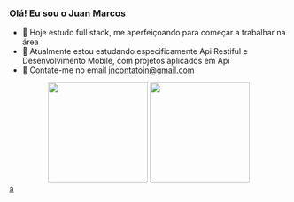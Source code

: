 ### Olá! Eu sou o Juan Marcos

- 🔭 Hoje estudo full stack, me aperfeiçoando para começar a trabalhar na área
- 🌱 Atualmente estou estudando especificamente Api Restiful e Desenvolvimento Mobile, com projetos aplicados em Api
- 💬 Contate-me no email jncontatojn@gmail.com
<div align="center">
  <a href="https://github.com/devjuanmarcos">
  <img height="180em" src="https://github-readme-stats.vercel.app/api?username=devjuanmarcos&show_icons=true&theme=dark&include_all_commits=true&count_private=true"/>
  <img height="180em" src="https://github-readme-stats.vercel.app/api/top-langs/?username=devjuanmarcos&layout=compact&langs_count=7&theme=dark"/>
</div>
a

